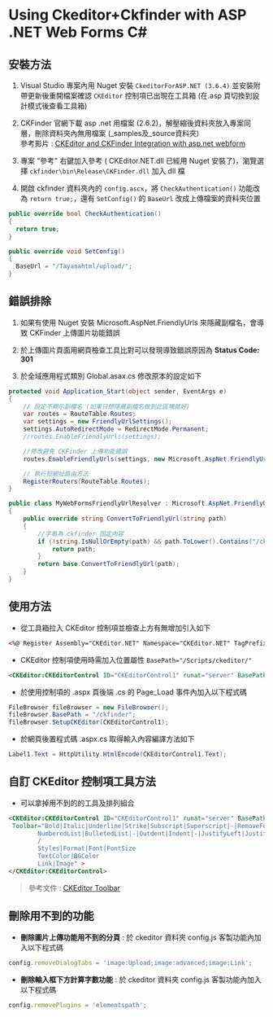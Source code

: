 # Using Ckeditor+Ckfinder with ASP .NET Web Forms C\#

## 安裝方法

1. Visual Studio 專案內用 Nuget 安裝 `CkeditorForASP.NET (3.6.4)` 並安裝附帶更新後重開檔案確認 `CKEditor` 控制項已出現在工具箱 (在.asp 頁切換到設計模式後查看工具箱)

2. CKFinder 官網下載 asp .net 用檔案 (2.6.2)，解壓縮後資料夾放入專案同層，刪除資料夾內無用檔案 (_samples及_source資料夾)  
參考影片 : [CKEditor and CKFinder Integration with asp.net webform](https://www.youtube.com/watch?v=zGUw1BQOafI&t=2s)

3. 專案 "參考" 右鍵加入參考 ( CKEditor.NET.dll 已經用 Nuget 安裝了)，瀏覽選擇 `ckfinder\bin\Release\CKFinder.dll` 加入 dll 檔

4. 開啟 ckfinder 資料夾內的 `config.ascx`，將 `CheckAuthentication()` 功能改為 `return true;`，還有 `SetConfig()` 的 `BaseUrl` 改成上傳檔案的資料夾位置

```csharp
public override bool CheckAuthentication()
{
  return true;
}

public override void SetConfig()
{
  BaseUrl = "/Tayanahtml/upload/";
}
```

## 錯誤排除

1. 如果有使用 Nuget 安裝 Microsoft.AspNet.FriendlyUrls 來隱藏副檔名，會導致 CKFinder 上傳圖片功能錯誤

2. 於上傳圖片頁面用網頁檢查工具比對可以發現導致錯誤原因為 **Status Code: 301**

3. 於全域應用程式類別 Global.asax.cs 修改原本的設定如下

```csharp
protected void Application_Start(object sender, EventArgs e)
{
    // 設定不顯示副檔名 (如果只想隱藏副檔名做到此區塊就好)
    var routes = RouteTable.Routes;
    var settings = new FriendlyUrlSettings();
    settings.AutoRedirectMode = RedirectMode.Permanent;
    //routes.EnableFriendlyUrls(settings);

    //修改避免 CKFinder 上傳功能錯誤
    routes.EnableFriendlyUrls(settings, new Microsoft.AspNet.FriendlyUrls.Resolvers.IFriendlyUrlResolver[] { new MyWebFormsFriendlyUrlResolver() });

    // 執行短網址路由方法
    RegisterRouters(RouteTable.Routes);
}

public class MyWebFormsFriendlyUrlResolver : Microsoft.AspNet.FriendlyUrls.Resolvers.WebFormsFriendlyUrlResolver
{
    public override string ConvertToFriendlyUrl(string path)
    {
        //字串為 ckfinder 固定內容
        if (!string.IsNullOrEmpty(path) && path.ToLower().Contains("/ckfinder/core/connector/aspx/connector.aspx")) {
            return path;
        }
        return base.ConvertToFriendlyUrl(path);
    }
}
```

## 使用方法

- 從工具箱拉入 CKEditor 控制項並檢查上方有無增加引入如下

```html
<%@ Register Assembly="CKEditor.NET" Namespace="CKEditor.NET" TagPrefix="CKEditor" %>
```

- CKEditor 控制項使用時需加入位置屬性 `BasePath="/Scripts/ckeditor/"`

```html
<CKEditor:CKEditorControl ID="CKEditorControl1" runat="server" BasePath="/Scripts/ckeditor/"></CKEditor:CKEditorControl>
```

- 於使用控制項的 .aspx 頁後端 .cs 的 Page_Load 事件內加入以下程式碼

```csharp
FileBrowser fileBrowser = new FileBrowser();
fileBrowser.BasePath = "/ckfinder";
fileBrowser.SetupCKEditor(CKEditorControl1);
```

- 於網頁後置程式碼 .aspx.cs 取得輸入內容編譯方法如下

```csharp
Label1.Text = HttpUtility.HtmlEncode(CKEditorControl1.Text);
```

## 自訂 CKEditor 控制項工具方法

- 可以拿掉用不到的的工具及排列組合

```html
<CKEditor:CKEditorControl ID="CKEditorControl1" runat="server" BasePath="/Scripts/ckeditor/"
 Toolbar="Bold|Italic|Underline|Strike|Subscript|Superscript|-|RemoveFormat
        NumberedList|BulletedList|-|Outdent|Indent|-|JustifyLeft|JustifyCenter|JustifyRight|JustifyBlock|-|BidiLtr|BidiRtl
        /
        Styles|Format|Font|FontSize
        TextColor|BGColor
        Link|Image" >
</CKEditor:CKEditorControl>
```

> 參考文件 : [CKEditor Toolbar](http://docs-old.ckeditor.com/CKEditor_3.x/Developers_Guide/Toolbar)

## 刪除用不到的功能

- **刪除圖片上傳功能用不到的分頁** : 於 ckeditor 資料夾 config.js 客製功能內加入以下程式碼

```js
config.removeDialogTabs = 'image:Upload;image:advanced;image:Link';
```

- **刪除輸入框下方計算字數功能** : 於 ckeditor 資料夾 config.js 客製功能內加入以下程式碼

```js
config.removePlugins = 'elementspath';
```
